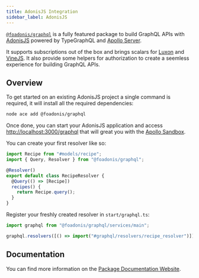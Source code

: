 ```yaml
---
title: AdonisJS Integration
sidebar_label: AdonisJS
---
```


[`@foadonis/graphql`](https://friendsofadonis.com/docs/graphql) is a fully featured package to build GraphQL APIs with [AdonisJS](https://adonisjs.com/) powered by TypeGraphQL and [Apollo Server](https://www.apollographql.com/docs/apollo-server).

It supports subscriptions out of the box and brings scalars for [Luxon](https://moment.github.io/luxon/#/) and [VineJS](https://vinejs.dev/). It also provide some helpers for authorization to create a seemless experience for building GraphQL APIs.

## Overview

To get started on an existing AdonisJS project a single command is required, it will install all the required dependencies:

```sh
node ace add @foadonis/graphql
```

Once done, you can start your AdonisJS application and access [http://localhost:3000/graphql](http://localhost:3000/graphql) that will great you with the [Apollo Sandbox](https://www.apollographql.com/docs/apollo-sandbox).

You can create your first resolver like so:

```ts
import Recipe from "#models/recipe";
import { Query, Resolver } from "@foadonis/graphql";

@Resolver()
export default class RecipeResolver {
  @Query(() => [Recipe])
  recipes() {
    return Recipe.query();
  }
}
```

Register your freshly created resolver in `start/graphql.ts`:

```ts
import graphql from "@foadonis/graphql/services/main";

graphql.resolvers([() => import("#graphql/resolvers/recipe_resolver")]);
```

## Documentation

You can find more information on the [Package Documentation Website](https://friendsofadonis.com/docs/graphql).
